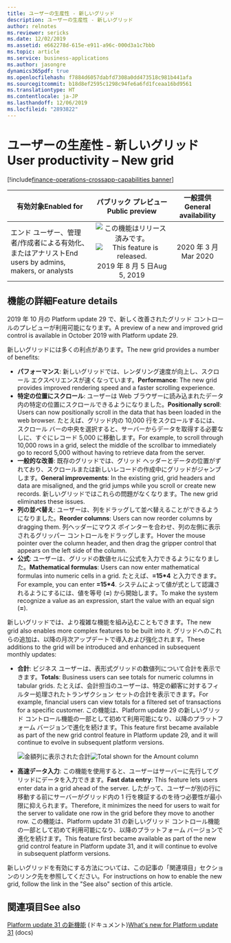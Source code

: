 ```yaml
---
title: ユーザーの生産性 - 新しいグリッド
description: ユーザーの生産性 - 新しいグリッド
author: relnotes
ms.reviewer: sericks
ms.date: 12/02/2019
ms.assetid: e662278d-615e-e911-a96c-000d3a1c7bbb
ms.topic: article
ms.service: business-applications
ms.author: jasongre
dynamics365pdf: true
ms.openlocfilehash: f7884d6057dabfd7308a0dd473518c981b441afa
ms.sourcegitcommit: b18d8ef2595c1298c94fe6a6fd1fceaa16bd9561
ms.translationtype: HT
ms.contentlocale: ja-JP
ms.lasthandoff: 12/06/2019
ms.locfileid: "2893822"
---
```

# <a name="user-productivity--new-grid"></a><span data-ttu-id="61fc8-103">ユーザーの生産性 - 新しいグリッド</span><span class="sxs-lookup"><span data-stu-id="61fc8-103">User productivity – New grid</span></span>
[!include[finance-operations-crossapp-capabilities banner](../includes/finance-operations-crossapp-capabilities.md)]

| <span data-ttu-id="61fc8-104">有効対象</span><span class="sxs-lookup"><span data-stu-id="61fc8-104">Enabled for</span></span>    |  <span data-ttu-id="61fc8-105">パブリック プレビュー</span><span class="sxs-lookup"><span data-stu-id="61fc8-105">Public preview</span></span> | <span data-ttu-id="61fc8-106">一般提供</span><span class="sxs-lookup"><span data-stu-id="61fc8-106">General availability</span></span> | 
| ---------- | :----------: |:----------: |
|<span data-ttu-id="61fc8-107">エンド ユーザー、管理者/作成者による有効化、またはアナリスト</span><span class="sxs-lookup"><span data-stu-id="61fc8-107">End users by admins, makers, or analysts</span></span>|<span data-ttu-id="61fc8-108">![この機能はリリース済みです。](/dynamics365-release-plan/media/green-checkmark.png "この機能はリリース済みです。")</span><span class="sxs-lookup"><span data-stu-id="61fc8-108">![This feature is released.](/dynamics365-release-plan/media/green-checkmark.png "This feature is released.")</span></span> <span data-ttu-id="61fc8-109">2019 年 8 月 5 日</span><span class="sxs-lookup"><span data-stu-id="61fc8-109">Aug 5, 2019</span></span>| <span data-ttu-id="61fc8-110">2020 年 3 月</span><span class="sxs-lookup"><span data-stu-id="61fc8-110">Mar 2020</span></span>|






## <a name="feature-details"></a><span data-ttu-id="61fc8-111">機能の詳細</span><span class="sxs-lookup"><span data-stu-id="61fc8-111">Feature details</span></span>
<!--feature detail start -->
<span data-ttu-id="61fc8-112">2019 年 10 月の Platform update 29 で、新しく改善されたグリッド コントロールのプレビューが利用可能になります。</span><span class="sxs-lookup"><span data-stu-id="61fc8-112">A preview of a new and improved grid control is available in October 2019 with Platform update 29.</span></span> 

<span data-ttu-id="61fc8-113">新しいグリッドには多くの利点があります。</span><span class="sxs-lookup"><span data-stu-id="61fc8-113">The new grid provides a number of benefits:</span></span> 

- <span data-ttu-id="61fc8-114">**パフォーマンス**: 新しいグリッドでは、レンダリング速度が向上し、スクロール エクスペリエンスが速くなっています。</span><span class="sxs-lookup"><span data-stu-id="61fc8-114">**Performance**: The new grid provides improved rendering speed and a faster scrolling experience.</span></span>
- <span data-ttu-id="61fc8-115">**特定の位置にスクロール**: ユーザーは Web ブラウザーに読み込まれたデータ内の特定の位置にスクロールできるようになりました。</span><span class="sxs-lookup"><span data-stu-id="61fc8-115">**Positionally scroll**: Users can now positionally scroll in the data that has been loaded in the web browser.</span></span> <span data-ttu-id="61fc8-116">たとえば、グリッド内の 10,000 行をスクロールするには、スクロール バーの中央を選択すると、サーバーからデータを取得する必要なしに、すぐにレコード 5,000 に移動します。</span><span class="sxs-lookup"><span data-stu-id="61fc8-116">For example, to scroll through 10,000 rows in a grid, select the middle of the scrollbar to immediately go to record 5,000 without having to retrieve data from the server.</span></span>
- <span data-ttu-id="61fc8-117">**一般的な改善**: 既存のグリッドでは、グリッド ヘッダーとデータの位置がずれており、スクロールまたは新しいレコードの作成中にグリッドがジャンプします。</span><span class="sxs-lookup"><span data-stu-id="61fc8-117">**General improvements**: In the existing grid, grid headers and data are misaligned, and the grid jumps while you scroll or create new records.</span></span> <span data-ttu-id="61fc8-118">新しいグリッドではこれらの問題がなくなります。</span><span class="sxs-lookup"><span data-stu-id="61fc8-118">The new grid eliminates these issues.</span></span>
- <span data-ttu-id="61fc8-119">**列の並べ替え**: ユーザーは、列をドラッグして並べ替えることができるようになりました。</span><span class="sxs-lookup"><span data-stu-id="61fc8-119">**Reorder columns**: Users can now reorder columns by dragging them.</span></span> <span data-ttu-id="61fc8-120">列ヘッダーにマウス ポインターを合わせ、列の左側に表示されるグリッパー コントロールをドラッグします。</span><span class="sxs-lookup"><span data-stu-id="61fc8-120">Hover the mouse pointer over the column header, and then drag the gripper control that appears on the left side of the column.</span></span>
- <span data-ttu-id="61fc8-121">**公式**: ユーザーは、グリッドの数値セルに公式を入力できるようになりました。</span><span class="sxs-lookup"><span data-stu-id="61fc8-121">**Mathematical formulas**: Users can now enter mathematical formulas into numeric cells in a grid.</span></span> <span data-ttu-id="61fc8-122">たとえば、**=15\*4** と入力できます。</span><span class="sxs-lookup"><span data-stu-id="61fc8-122">For example, you can enter **=15\*4**.</span></span> <span data-ttu-id="61fc8-123">システムによって値が式として認識されるようにするには、値を等号 (**=**) から開始します。</span><span class="sxs-lookup"><span data-stu-id="61fc8-123">To make the system recognize a value as an expression, start the value with an equal sign (**=**).</span></span> 

<span data-ttu-id="61fc8-124">新しいグリッドでは、より複雑な機能を組み込むこともできます。</span><span class="sxs-lookup"><span data-stu-id="61fc8-124">The new grid also enables more complex features to be built into it.</span></span> <span data-ttu-id="61fc8-125">グリッドへのこれらの追加は、以降の月次アップデートで導入および強化されます。</span><span class="sxs-lookup"><span data-stu-id="61fc8-125">These additions to the grid will be introduced and enhanced in subsequent monthly updates:</span></span>

- <span data-ttu-id="61fc8-126">**合計**: ビジネス ユーザーは、表形式グリッドの数値列について合計を表示できます。</span><span class="sxs-lookup"><span data-stu-id="61fc8-126">**Totals**: Business users can see totals for numeric columns in tabular grids.</span></span> <span data-ttu-id="61fc8-127">たとえば、会計担当のユーザーは、特定の顧客に対するフィルター処理されたトランザクション セットの合計を表示できます。</span><span class="sxs-lookup"><span data-stu-id="61fc8-127">For example, financial users can view totals for a filtered set of transactions for a specific customer.</span></span> <span data-ttu-id="61fc8-128">この機能は、Platform update 29 の新しいグリッド コントロール機能の一部として初めて利用可能になり、以降のプラットフォーム バージョンで進化を続けます。</span><span class="sxs-lookup"><span data-stu-id="61fc8-128">This feature first became available as part of the new grid control feature in Platform update 29, and it will continue to evolve in subsequent platform versions.</span></span>

  <span data-ttu-id="61fc8-129">![金額列に表示された合計](media/user-productivity-new-grid-1.png "金額列に表示された合計")</span><span class="sxs-lookup"><span data-stu-id="61fc8-129">![Total shown for the Amount column](media/user-productivity-new-grid-1.png "Total shown for the Amount column")</span></span>

- <span data-ttu-id="61fc8-130">**高速データ入力**: この機能を使用すると、ユーザーはサーバーに先行してグリッドにデータを入力できます。</span><span class="sxs-lookup"><span data-stu-id="61fc8-130">**Fast data entry**: This feature lets users enter data in a grid ahead of the server.</span></span> <span data-ttu-id="61fc8-131">したがって、ユーザーが別の行に移動する前にサーバーがグリッド内の 1 行を検証するのを待つ必要性が最小限に抑えられます。</span><span class="sxs-lookup"><span data-stu-id="61fc8-131">Therefore, it minimizes the need for users to wait for the server to validate one row in the grid before they move to another row.</span></span> <span data-ttu-id="61fc8-132">この機能は、Platform update 31 の新しいグリッド コントロール機能の一部として初めて利用可能になり、以降のプラットフォーム バージョンで進化を続けます。</span><span class="sxs-lookup"><span data-stu-id="61fc8-132">This feature first became available as part of the new grid control feature in Platform update 31, and it will continue to evolve in subsequent platform versions.</span></span>

<span data-ttu-id="61fc8-133">新しいグリッドを有効にする方法については、この記事の「関連項目」セクションのリンク先を参照してください。</span><span class="sxs-lookup"><span data-stu-id="61fc8-133">For instructions on how to enable the new grid, follow the link in the "See also" section of this article.</span></span>  
<!--feature detail end -->










## <a name="see-also"></a><span data-ttu-id="61fc8-134">関連項目</span><span class="sxs-lookup"><span data-stu-id="61fc8-134">See also</span></span>

<span data-ttu-id="61fc8-135">[Platform update 31 の新機能](https://docs.microsoft.com/dynamics365/fin-ops-core/dev-itpro/get-started/whats-new-platform-update-31) (ドキュメント)</span><span class="sxs-lookup"><span data-stu-id="61fc8-135">[What's new for Platform update 31](https://docs.microsoft.com/dynamics365/fin-ops-core/dev-itpro/get-started/whats-new-platform-update-31) (docs)</span></span>
